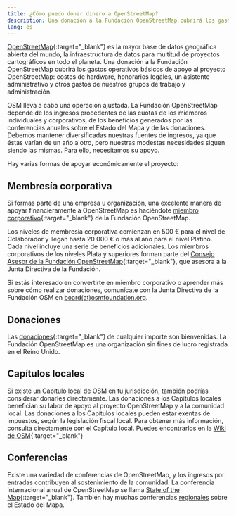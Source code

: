 ```yaml
---
title: ¿Cómo puedo donar dinero a OpenStreetMap?
description: Una donación a la Fundación OpenStreetMap cubrirá los gastos operativos básicos de apoyo al proyecto OpenStreetMap
lang: es
---
```


[OpenStreetMap](https://openstreetmap.org){:target="_blank"} es la mayor base de datos geográfica abierta del mundo, la infraestructura de datos para multitud de proyectos cartográficos en todo el planeta. Una donación a la Fundación OpenStreetMap cubrirá los gastos operativos básicos de apoyo al proyecto OpenStreetMap: costes de hardware, honorarios legales, un asistente administrativo y otros gastos de nuestros grupos de trabajo y administración.

OSM lleva a cabo una operación ajustada. La Fundación OpenStreetMap depende de los ingresos procedentes de las cuotas de los miembros individuales y corporativos, de los beneficios generados por las conferencias anuales sobre el Estado del Mapa y de las donaciones. Debemos mantener diversificadas nuestras fuentes de ingresos, ya que éstas varían de un año a otro, pero nuestras modestas necesidades siguen siendo las mismas. Para ello, necesitamos su apoyo.

Hay varias formas de apoyar económicamente el proyecto:

## Membresía corporativa

Si formas parte de una empresa u organización, una excelente manera de apoyar financieramente a OpenStreetMap es haciéndote [miembro corporativo](https://wiki.osmfoundation.org/wiki/Membership#Corporate_Members){:target="_blank"} de la Fundación OpenStreetMap.

Los niveles de membresía corporativa comienzan en 500 € para el nivel de Colaborador y llegan hasta 20 000 € o más al año para el nivel Platino. Cada nivel incluye una serie de beneficios adicionales. Los miembros corporativos de los niveles Plata y superiores forman parte del [Consejo Asesor de la Fundación OpenStreetMap](https://wiki.osmfoundation.org/wiki/Advisory_Board){:target="_blank"}, que asesora a la Junta Directiva de la Fundación.

Si estás interesado en convertirte en miembro corporativo o aprender más sobre cómo realizar donaciones, comunícate con la Junta Directiva de la Fundación OSM en <a href="mailto:board@osmfoundation.org">board(at)osmfoundation.org</a>.

## Donaciones

Las [donaciones](https://donate.openstreetmap.org){:target="_blank"} de cualquier importe son bienvenidas. La Fundación OpenStreetMap es una organización sin fines de lucro registrada en el Reino Unido.

## Capítulos locales

Si existe un Capítulo local de OSM en tu jurisdicción, también podrías considerar donarles directamente. Las donaciones a los Capítulos locales benefician su labor de apoyo al proyecto OpenStreetMap y a la comunidad local. Las donaciones a los Capítulos locales pueden estar exentas de impuestos, según la legislación fiscal local. Para obtener más información, consulta directamente con el Capítulo local. Puedes encontrarlos en la [Wiki de OSM](https://wiki.openstreetmap.org/wiki/ES:Fundaci%C3%B3n/Cap%C3%ADtulos_locales){:target="_blank"}

## Conferencias

Existe una variedad de conferencias de OpenStreetMap, y los ingresos por entradas contribuyen al sostenimiento de la comunidad. La conferencia internacional anual de OpenStreetMap se llama [State of the Map](https://stateofthemap.org){:target="_blank"}. También hay muchas conferencias [regionales](https://wiki.openstreetmap.org/wiki/State_of_the_Map#Regional.2Flocal_conferences) sobre el Estado del Mapa.
